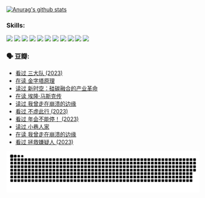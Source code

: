 
[![Anurag's github stats](https://github-readme-stats.vercel.app/api?username=w940853815)](https://github.com/anuraghazra/github-readme-stats)

### Skills:

<code><img height="32" src="https://cdn.jsdelivr.net/npm/simple-icons@v5/icons/python.svg"></code>
<code><img height="32" src="https://cdn.jsdelivr.net/npm/simple-icons@v5/icons/javascript.svg"></code>
<code><img height="32" src="https://cdn.jsdelivr.net/npm/simple-icons@v5/icons/django.svg"></code>
<code><img height="32" src="https://cdn.jsdelivr.net/npm/simple-icons@v5/icons/flask.svg"></code>
<code><img height="32" src="https://cdn.jsdelivr.net/npm/simple-icons@v5/icons/vuetify.svg"></code>
<code><img height="32" src="https://cdn.jsdelivr.net/npm/simple-icons@v5/icons/git.svg"></code>
<code><img height="32" src="https://cdn.jsdelivr.net/npm/simple-icons@v5/icons/docker.svg"></code>
<code><img height="32" src="https://cdn.jsdelivr.net/npm/simple-icons@v5/icons/postgresql.svg"></code>
<code><img height="32" src="https://cdn.jsdelivr.net/npm/simple-icons@v5/icons/elasticsearch.svg"></code>
<code><img height="32" src="https://cdn.jsdelivr.net/npm/simple-icons@v5/icons/macos.svg"></code>
<code><img height="32" src="https://cdn.jsdelivr.net/npm/simple-icons@v5/icons/linux.svg"></code>

### 🗣 豆瓣:

<!-- DOUBAN-ACTIVITIES:START -->
- [看过 三大队‎ (2023)](https://www.douban.com/people/136069238/status/4510323325/?_i=07559895)
- [在读 金字塔原理](https://www.douban.com/people/136069238/status/4507497587/?_i=07559895)
- [读过 新时空：硅碳融合的产业革命](https://www.douban.com/people/136069238/status/4506659177/?_i=07559895)
- [在读 埃隆·马斯克传](https://www.douban.com/people/136069238/status/4500417190/?_i=07559895)
- [读过 我曾走在崩溃的边缘](https://www.douban.com/people/136069238/status/4500416754/?_i=07559895)
- [看过 不虚此行‎ (2023)](https://www.douban.com/people/136069238/status/4499973052/?_i=07559895)
- [看过 年会不能停！‎ (2023)](https://www.douban.com/people/136069238/status/4498582002/?_i=07559895)
- [读过 小巷人家](https://www.douban.com/people/136069238/status/4489290935/?_i=07559895)
- [在读 我曾走在崩溃的边缘](https://www.douban.com/people/136069238/status/4489290559/?_i=07559895)
- [看过 拯救嫌疑人‎ (2023)](https://www.douban.com/people/136069238/status/4477421513/?_i=07559895)
<!-- DOUBAN-ACTIVITIES:END -->


![Snake animation](https://raw.githubusercontent.com/w940853815/w940853815/output/github-contribution-grid-snake.svg)

<!--
**w940853815/w940853815** is a ✨ _special_ ✨ repository because its `README.md` (this file) appears on your GitHub profile.

Here are some ideas to get you started:

- 🔭 I’m currently working on ...
- 🌱 I’m currently learning ...
- 👯 I’m looking to collaborate on ...
- 🤔 I’m looking for help with ...
- 💬 Ask me about ...
- 📫 How to reach me: ...
- 😄 Pronouns: ...
- ⚡ Fun fact: ...
-->
